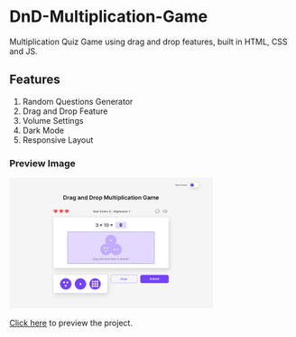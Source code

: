 # DnD-Multiplication-Game
Multiplication Quiz Game using drag and drop features, built in HTML, CSS and JS.

## Features
1. Random Questions Generator
2. Drag and Drop Feature
3. Volume Settings
4. Dark Mode
5. Responsive Layout

### Preview Image
<img src="./assets/preview-img.png" alt="Preview Image" width=360>

[Click here](https://dnd-multiplication-game.glitch.me) to preview the project.
